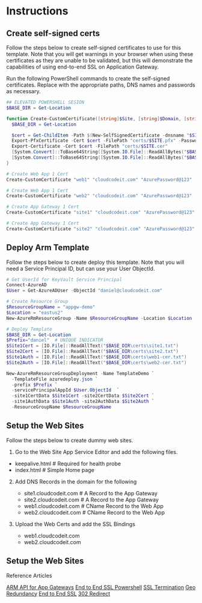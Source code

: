 # Instructions

## Create self-signed certs

Follow the steps below to create self-signed certificates to use for this template. Note that you will get warnings in your browser when using these certificates as they are unable to be validated, but this will demonstrate the capabilities of using end-to-end SSL on Application Gateway.

Run the following PowerShell commands to create the self-signed certificates. Replace with the appropriate paths, DNS names and passwords as necessary.

```powershell
## ELEVATED POWERSHELL SESION
$BASE_DIR = Get-Location

function Create-CustomCertificate([string]$Site, [string]$Domain, [string]$Password) {
  $BASE_DIR = Get-Location

  $cert = Get-ChildItem -Path $(New-SelfSignedCertificate -dnsname "$SITE.$DOMAIN").pspath
  Export-PfxCertificate -Cert $cert -FilePath "certs/$SITE.pfx" -Password $(ConvertTo-SecureString -String $PASSWORD -Force -AsPlainText)
  Export-Certificate -Cert $cert -FilePath "certs/$SITE.cer"
  [System.Convert]::ToBase64String([System.IO.File]::ReadAllBytes("$BASE_DIR/certs/$SITE.pfx")) > "certs/$SITE.txt"
  [System.Convert]::ToBase64String([System.IO.File]::ReadAllBytes("$BASE_DIR/certs/$SITE.cer")) > "certs/$SITE-cer.txt"
}

# Create Web App 1 Cert
Create-CustomCertificate "web1" "cloudcodeit.com" "AzurePassword@123"

# Create Web App 1 Cert
Create-CustomCertificate "web2" "cloudcodeit.com" "AzurePassword@123"

# Create App Gateway 1 Cert
Create-CustomCertificate "site1" "cloudcodeit.com" "AzurePassword@123"

# Create App Gateway 1 Cert
Create-CustomCertificate "site2" "cloudcodeit.com" "AzurePassword@123"
```

## Deploy Arm Template

Follow the steps below to create deploy this template. Note that you will need a Service Principal ID, but can use your User ObjectId.

```powershell
# Get UserId for KeyVault Service Principal
Connect-AzureAD
$User = Get-AzureADUser -ObjectId "daniel@cloudcodeit.com"

# Create Resource Group
$ResourceGroupName = "appgw-demo"
$Location = "eastus2"
New-AzureRmResourceGroup -Name $ResourceGroupName -Location $Location

# Deploy Template
$BASE_DIR = Get-Location
$Prefix="daniel"  # UNIQUE INDICATOR
$Site1Cert = [IO.File]::ReadAllText("$BASE_DIR\certs\site1.txt")
$Site2Cert = [IO.File]::ReadAllText("$BASE_DIR\certs\site2.txt")
$Site1Auth = [IO.File]::ReadAllText("$BASE_DIR\certs\web1-cer.txt")
$Site2Auth = [IO.File]::ReadAllText("$BASE_DIR\certs\web2-cer.txt")

New-AzureRmResourceGroupDeployment -Name TemplateDemo `
  -TemplateFile azuredeploy.json `
  -prefix $Prefix `
  -servicePrincipalAppId $User.ObjectId  `
  -site1CertData $Site1Cert -site2CertData $Site2Cert `
  -site1AuthData $Site1Auth -site2AuthData $Site2Auth `
  -ResourceGroupName $ResourceGroupName
 ```

## Setup the Web Sites

Follow the steps below to create dummy web sites.

1. Go to the Web Site App Service Editor and add the following files.
  - keepalive.html  # Required for health probe
  - index.html      # Simple Home page

2. Add DNS Records in the domain for the following
   - site1.cloudcodeit.com  # A Record to the App Gateway
   - site2.cloudcodeit.com  # A Record to the App Gateway
   - web1.cloudcodeit.com   # CName Record to the Web App
   - web2.cloudcodeit.com   # CName Record to the Web App

3. Upload the Web Certs and add the SSL Bindings
   - web1.cloudcodeit.com
   - web2.cloudcodeit.com

## Setup the Web Sites
Reference Articles

[ARM API for App Gateways](https://docs.microsoft.com/en-us/azure/templates/Microsoft.Network/applicationGateways?toc=%2Fen-us%2Fazure%2Fazure-resource-manager%2Ftoc.json&bc=%2Fen-us%2Fazure%2Fbread%2Ftoc.json)
[End to End SSL Powershell](https://docs.microsoft.com/en-us/azure/application-gateway/application-gateway-end-to-end-ssl-powershell)
[SSL Termination](https://docs.microsoft.com/en-us/azure/application-gateway/create-ssl-portal)
[Geo Redundancy](https://www.cameronvetter.com/2018/03/09/using-azure-application-gateway-wafs-to-secure-azure-web-apps-and-traffic-manager-for-geo-redundancy/)
[End to End SSL](https://docs.microsoft.com/en-us/azure/application-gateway/application-gateway-end-to-end-ssl-powershell)
[302 Redirect](https://docs.microsoft.com/en-us/azure/application-gateway/application-gateway-redirect-overview)


